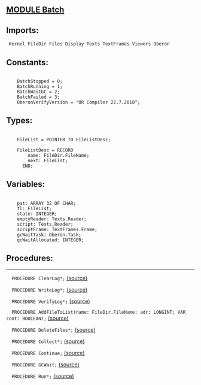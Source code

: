 
## [MODULE Batch](https://github.com/io-core/System/blob/main/Batch.Mod)

  ## Imports:
` Kernel FileDir Files Display Texts TextFrames Viewers Oberon`

## Constants:
```

    BatchStopped = 0;
    BatchRunning = 1;
    BatchWaitGC = 2;
    BatchFailed = 3;
    OberonVerifyVersion = "OR Compiler 22.7.2018";

```
## Types:
```

    FileList = POINTER TO FileListDesc;

    FileListDesc = RECORD
        name: FileDir.FileName;
        next: FileList;
      END;

```
## Variables:
```

    pat: ARRAY 32 OF CHAR;
    fl: FileList;
    state: INTEGER;
    emptyReader: Texts.Reader;
    script: Texts.Reader;
    scriptFrame: TextFrames.Frame;
    gcWaitTask: Oberon.Task;
    gcWaitAllocated: INTEGER;

```
## Procedures:
---

`  PROCEDURE ClearLog*;` [(source)](https://github.com/io-orig/System/blob/main/Batch.Mod#L33)


`  PROCEDURE WriteLog*;` [(source)](https://github.com/io-orig/System/blob/main/Batch.Mod#L41)


`  PROCEDURE VerifyLog*;` [(source)](https://github.com/io-orig/System/blob/main/Batch.Mod#L74)


`  PROCEDURE AddFileToList(name: FileDir.FileName; adr: LONGINT; VAR cont: BOOLEAN);` [(source)](https://github.com/io-orig/System/blob/main/Batch.Mod#L123)


`  PROCEDURE DeleteFiles*;` [(source)](https://github.com/io-orig/System/blob/main/Batch.Mod#L150)


`  PROCEDURE Collect*;` [(source)](https://github.com/io-orig/System/blob/main/Batch.Mod#L174)


`  PROCEDURE Continue;` [(source)](https://github.com/io-orig/System/blob/main/Batch.Mod#L180)


`  PROCEDURE GCWait;` [(source)](https://github.com/io-orig/System/blob/main/Batch.Mod#L214)


`  PROCEDURE Run*;` [(source)](https://github.com/io-orig/System/blob/main/Batch.Mod#L230)

